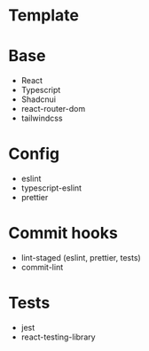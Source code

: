 # Template

# Base
- React
- Typescript
- Shadcnui
- react-router-dom
- tailwindcss

# Config
- eslint
- typescript-eslint
- prettier

# Commit hooks
- lint-staged (eslint, prettier, tests)
- commit-lint

# Tests
- jest
- react-testing-library

